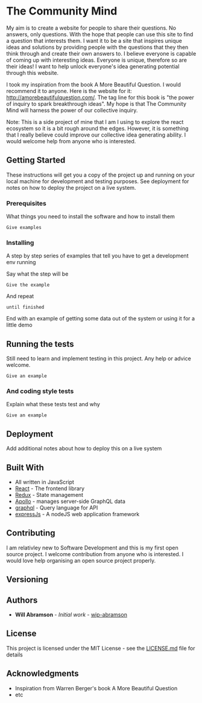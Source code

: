 # The Community Mind
My aim is to create a website for people to share their questions. No answers, only questions. With the hope that people can use this site to find a question that interests them. I want it to be a site that inspires unique ideas and solutions by providing people with the questions that they then think through and create their own answers to. I believe everyone is capable of coming up with interesting ideas. Everyone is unique, therefore so are their ideas! I want to help unlock everyone's idea generating potential through this website.

I took my inspiration from the book A More Beautiful Question. I would recommend it to anyone. Here is the website for it: http://amorebeautifulquestion.com/. The tag line for this book is "the power of inquiry to spark breakthrough ideas". My hope is that The Community Mind will harness the power of our collective inquiry.

Note: This is a side project of mine that I am I using to explore the react ecosystem so it is a bit rough around the edges. However, it is something that I really believe could improve our collective idea generating ability. I would welcome help from anyone who is interested.
## Getting Started

These instructions will get you a copy of the project up and running on your local machine for development and testing purposes. See deployment for notes on how to deploy the project on a live system.

### Prerequisites

What things you need to install the software and how to install them

```
Give examples
```

### Installing

A step by step series of examples that tell you have to get a development env running

Say what the step will be

```
Give the example
```

And repeat

```
until finished
```

End with an example of getting some data out of the system or using it for a little demo

## Running the tests

Still need to learn and implement testing in this project. Any help or advice welcome.

```
Give an example
```

### And coding style tests

Explain what these tests test and why

```
Give an example
```

## Deployment

Add additional notes about how to deploy this on a live system

## Built With

* All written in JavaScript
* [React](https://facebook.github.io/react/) - The frontend library
* [Redux](http://redux.js.org/) - State management
* [Apollo](http://dev.apollodata.com/react/index.html) - manages server-side GraphQL data
* [graphql](http://graphql.org/) - Query language for API
* [expressJs](https://expressjs.com/) - A nodeJS web application framework

## Contributing

I am relativley new to Software Development and this is my first open source project. I welcome contribution from anyone who is interested. I would love help organising an open source project properly.

## Versioning

## Authors

* **Will Abramson** - *Initial work* - [wip-abramson](https://github.com/wip-abramson)

## License

This project is licensed under the MIT License - see the [LICENSE.md](LICENSE.md) file for details

## Acknowledgments

* Inspiration from Warren Berger's book A More Beautiful Question
* etc
